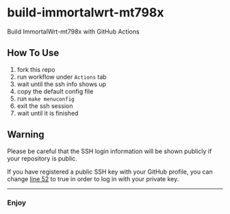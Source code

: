 # build-immortalwrt-mt798x
Build ImmortalWrt-mt798x with GitHub Actions

## How To Use
1. fork this repo
2. run workflow under `Actions` tab
3. wait until the ssh info shows up
4. copy the default config file
5. run `make menuconfig`
6. exit the ssh session
7. wait until it is finished

## Warning
Please be careful that the SSH login information will be shown publicly if your repository is public.

If you have registered a public SSH key with your GitHub profile, you can change [line 52](https://github.com/tar-xz/build-immortalwrt-mt798x/blob/cd1e48f085467d7d2d9f7e488d7f59dd15cbdd7e/.github/workflows/main.yml#L52) to true in order to log in with your private key.

---

### Enjoy
